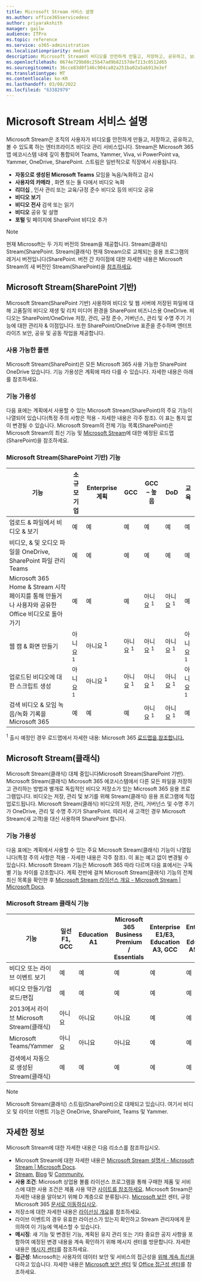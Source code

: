 ```yaml
---
title: Microsoft Stream 서비스 설명
ms.author: office365servicedesc
author: priyarakshith
manager: gailw
audience: ITPro
ms.topic: reference
ms.service: o365-administration
ms.localizationpriority: medium
description: Microsoft Stream이 비디오를 안전하게 만들고, 저장하고, 공유하고, 보는 데 도움이 되는 방법을 배워 보세요.
ms.openlocfilehash: 0674e729b08c25b47ad9b82157def213c0512d65
ms.sourcegitcommit: 36cce83d0f146c904ca02a251ba02a5ab913e3ef
ms.translationtype: MT
ms.contentlocale: ko-KR
ms.lasthandoff: 03/08/2022
ms.locfileid: "63382979"
---
```

# <a name="microsoft-stream-service-description"></a>Microsoft Stream 서비스 설명

Microsoft Stream은 조직의 사용자가 비디오를 안전하게 만들고, 저장하고, 공유하고, 볼 수 있도록 하는 엔터프라이즈 비디오 관리 서비스입니다. Stream은 Microsoft 365 앱 에코시스템 내에 깊이 통합되어 Teams, Yammer, Viva, vi PowerPoint va, Yammer, OneDrive, SharePoint.
스트림은 일반적으로 직장에서 사용됩니다.
- **자동으로 생성된 Microsoft Teams** 모임을 녹음/녹화하고 감시
- **사용자의 카메라** , 화면 또는 둘 다에서 비디오 녹화  
- **리더십** , 인사 관리 또는 교육/규정 준수 비디오 등의 비디오 공유
- **비디오 보기**
- **비디오 전사** 검색 또는 읽기  
- **비디오** 공유 및 설명  
- **포털** 및 페이지에 SharePoint 비디오 추가

 > [!NOTE]
> 현재 Microsoft는 두 가지 버전의 Stream을 제공합니다. Stream(클래식) Stream(SharePoint. Stream(클래식) 현재 Stream으로 교체되는 응용 프로그램의 레거시 버전입니다(SharePoint. 버전 간 차이점에 대한 자세한 내용은 Microsoft Stream의 새 버전인 Stream(SharePoint)을 [참조하세요](/stream/streamnew/new-stream).

## <a name="microsoft-stream-built-on-sharepoint"></a>Microsoft Stream(SharePoint 기반) 
Microsoft Stream(SharePoint 기반) 사용하여 비디오 및 웹 서버에 저장된 파일에 대해 고품질의 비디오 재생 및 리치 미디어 환경을 SharePoint 비즈니스용 OneDrive. 비디오는 SharePoint/OneDrive 저장, 관리, 규정 준수, 거버넌스, 관리 및 수명 주기 기능에 대한 관리자 & 이점입니다. 또한 SharePoint/OneDrive 표준을 준수하며 엔터프라이즈 보안, 공유 및 공동 작업을 제공합니다.  

### <a name="available-plans"></a>사용 가능한 플랜
Microsoft Stream(SharePoint)은 모든 Microsoft 365 사용 가능한 SharePoint OneDrive 있습니다. 기능 가용성은 계획에 따라 다를 수 있습니다. 자세한 내용은 아래를 참조하세요.

### <a name="feature-availability"></a>기능 가용성
다음 표에는 계획에서 사용할 수 있는 Microsoft Stream(SharePoint)의 주요 기능이 나열되어 있습니다(특정 주의 사항은 적용 - 자세한 내용은 각주 참조). 이 표는 통지 없이 변경될 수 있습니다. Microsoft Stream의 전체 기능 목록(SharePoint)은 Microsoft Stream의 최신 기능 및 [Microsoft Stream](/stream/streamnew/features-new-version-stream)에 대한 예정된 로드맵(SharePoint)을 참조하세요.

### <a name="microsoft-stream-built-on-sharepoint-features"></a>Microsoft Stream(SharePoint 기반) 기능

| 기능 | 소규모 기업 | Enterprise 계획  | GCC | GCC – 높음  | DoD  | 교육 |
| --- | --- | --- | --- | --- | --- | --- |
| 업로드 & 파일에서 비디오 & 보기 | 예 | 예 | 예 | 예 | 예 | 예 |
| 비디오, & 및 오디오 파일을 OneDrive, SharePoint 파일 관리 Teams  | 예 | 예 | 예 | 예 | 예 | 예 |
| Microsoft 365 Home & Stream 시작 페이지를 통해 만들거나 사용자와 공유한 Office 비디오로 돌아가기 | 예 | 예 | 예 | 아니요 <sup>1</sup>  | 아니요 <sup>1</sup> | 예 |
| 웹 캠 & 화면 만들기  | 아니요 <sup>1</sup>  | 아니요 <sup>1</sup>  | 아니요 <sup>1</sup>  | 아니요 <sup>1</sup> | 아니요 <sup>1</sup>  | 아니요 <sup>1</sup>  |
| 업로드된 비디오에 대한 스크립트 생성 | 아니요 <sup>1</sup>  | 아니요 <sup>1</sup>  | 아니요 <sup>1</sup>  | 아니요 <sup>1</sup>  | 아니요 <sup>1</sup>  | 아니요 <sup>1</sup>  |
| 검색 비디오 & 모임 녹음/녹화 기록을 Microsoft 365 | 예 | 예 | 예 | 아니요 <sup>1</sup>   | 아니요 <sup>1</sup>  | 예 |

<sup>1</sup> 출시 예정인 경우 로드맵에서 자세한 내용: Microsoft 365 [로드맵을 참조합니다.](https://www.microsoft.com/en-in/microsoft-365/roadmap)

## <a name="microsoft-stream-classic"></a>Microsoft Stream(클래식) 

Microsoft Stream(클래식) 대체 중입니다Microsoft Stream(SharePoint 기반). Microsoft Stream(클래식) Microsoft 365 에코시스템에서 다른 모든 파일을 저장하고 관리하는 방법과 별개로 독립적인 비디오 저장소가 있는 Microsoft 365 응용 프로그램입니다. 비디오는 저장, 관리 및 보기를 위해 Stream(클래식) 응용 프로그램에 직접 업로드됩니다. Microsoft Stream(클래식) 비디오의 저장, 관리, 거버넌스 및 수명 주기가 OneDrive, 관리 및 수명 주기가 SharePoint. 따라서 새 고객인 경우 Microsoft Stream(새 고객)을 대신 사용하여 SharePoint 합니다.

### <a name="feature-availability"></a>기능 가용성

다음 표에는 계획에서 사용할 수 있는 주요 Microsoft Stream(클래식) 기능이 나열됩니다(특정 주의 사항은 적용 - 자세한 내용은 각주 참조). 이 표는 예고 없이 변경될 수 있습니다. Microsoft Stream 기능은 Microsoft 365 따라 다르며 다음 표에서는 구독별 기능 차이를 강조합니다. 계획 전반에 걸쳐 Microsoft Stream(클래식) 기능의 전체 최신 목록을 확인한 후 [Microsoft Stream 라이선스 개요 - Microsoft Stream | Microsoft Docs](/stream/license-overview).  

### <a name="microsoft-stream-classic-features"></a>Microsoft Stream 클래식 기능

| 기능 | 일선 F1, GCC | Education A1 | Microsoft 365 Business Premium / Essentials | Enterprise E1/E3, Education A3, GCC | Enterprise E5, Education A5, GCC |
| --- | --- | --- | --- | --- | --- |
| 비디오 또는 라이브 이벤트 보기 | 예 | 예 | 예 | 예 | 예 |
| 비디오 만들기/업로드/편집 | 예 | 예 | 예 | 예 | 예 |
| 2013에서 라이브 Microsoft Stream(클래식) | 아니요 | 아니요 | 아니요 | 예  | 예 |
| Microsoft Teams/Yammer | 아니요 | 아니요 | 아니요 | 예 | 예 |
| 검색에서 자동으로 생성된 Stream(클래식) | 예 | 예 | 예 | 예 | 예 |

> [!NOTE]
> Microsoft Stream(클래식) 스트림(SharePoint)으로 대체되고 있습니다. 여기서 비디오 및 라이브 이벤트 기능은 OneDrive, SharePoint, Teams 및 Yammer.

## <a name="learn-more"></a>자세한 정보

Microsoft Stream에 대한 자세한 내용은 다음 리소스를 참조하십시오.

- Microsoft Stream에 대한 자세한 내용은 [Microsoft Stream 설명서 - Microsoft Stream | Microsoft Docs](/stream/).
- [Stream](/stream/portal-get-started), [Blog](https://stream.microsoft.com/blog) 및 [Community.](https://aka.ms/streamcommunity)
- **사용 조건**: Microsoft 상업용 볼륨 라이선스 프로그램을 통해 구매한 제품 및 서비스에 대한 사용 조건은 제품 사용 약관 [사이트를 참조하세요](https://www.microsoft.com/licensing/terms). Microsoft Stream은 자세한 내용을 알아보기 위해 D 계층으로 분류됩니다. [Microsoft 보안](https://www.microsoft.com/trust-center/product-overview) 센터, 규정 Microsoft 365 [문서로 이동하십시오](https://download.microsoft.com/download/0/4/9/049F6894-3B22-4EC6-8DBD-E4FA27019820/Microsoft_Compliance_Framework_for_Online_Services.pdf).
- 저장소에 대한 자세한 내용은 [라이선싱 개요](/stream/license-overview#storage)를 참조하세요.
- 라이브 이벤트의 경우 유효한 라이선스가 있는지 확인하고 Stream 관리자에게 문의하여 이 기능에 액세스할 수 있습니다.
- **메시징**: 새 기능 및 변경된 기능, 계획된 유지 관리 또는 기타 중요한 공지 사항을 포함하여 예정된 변경 내용을 계속 확인하기 위해 메시지 센터를 방문합니다. 자세한 내용은 [메시지 센터](/microsoft-365/admin/manage/message-center)를 참조하세요.
- **접근성**: Microsoft는 사용자의 데이터 보안 및 서비스의 접근성을 [위해 계속 최선을](https://www.microsoft.com/trust-center/compliance/accessibility) 다하고 있습니다. 자세한 내용은 [Microsoft 보안 센터](https://www.microsoft.com/trust-center) 및 [Office 접근성 센터](https://support.office.com/article/ecab0fcf-d143-4fe8-a2ff-6cd596bddc6d)를 참조하세요.